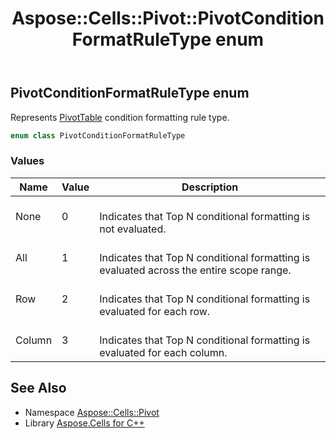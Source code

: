 ﻿---
title: Aspose::Cells::Pivot::PivotConditionFormatRuleType enum
linktitle: PivotConditionFormatRuleType
second_title: Aspose.Cells for C++ API Reference
description: 'Aspose::Cells::Pivot::PivotConditionFormatRuleType enum. Represents PivotTable condition formatting rule type in C++.'
type: docs
weight: 2700
url: /cpp/aspose.cells.pivot/pivotconditionformatruletype/
---
## PivotConditionFormatRuleType enum


Represents [PivotTable](../pivottable/) condition formatting rule type.

```cpp
enum class PivotConditionFormatRuleType
```

### Values

| Name | Value | Description |
| --- | --- | --- |
| None | 0 | <br>Indicates that Top N conditional formatting is not evaluated. |
| All | 1 | <br>Indicates that Top N conditional formatting is evaluated across the entire scope range. |
| Row | 2 | <br>Indicates that Top N conditional formatting is evaluated for each row. |
| Column | 3 | <br>Indicates that Top N conditional formatting is evaluated for each column. |

## See Also

* Namespace [Aspose::Cells::Pivot](../)
* Library [Aspose.Cells for C++](../../)
